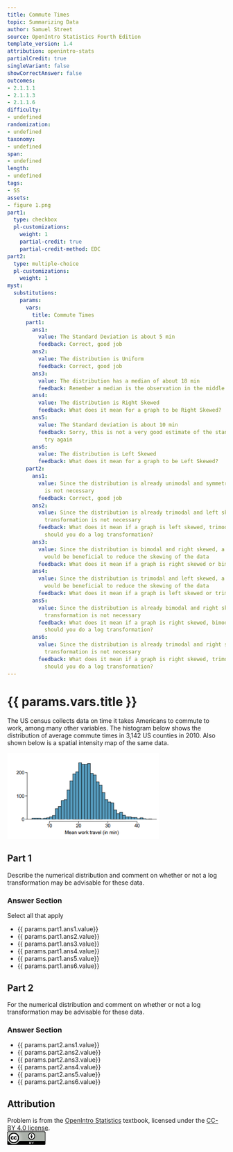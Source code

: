 ```yaml
---
title: Commute Times
topic: Summarizing Data
author: Samuel Street
source: OpenIntro Statistics Fourth Edition
template_version: 1.4
attribution: openintro-stats
partialCredit: true
singleVariant: false
showCorrectAnswer: false
outcomes:
- 2.1.1.1
- 2.1.1.3
- 2.1.1.6
difficulty:
- undefined
randomization:
- undefined
taxonomy:
- undefined
span:
- undefined
length:
- undefined
tags:
- SS
assets:
- figure 1.png
part1:
  type: checkbox
  pl-customizations:
    weight: 1
    partial-credit: true
    partial-credit-method: EDC
part2:
  type: multiple-choice
  pl-customizations:
    weight: 1
myst:
  substitutions:
    params:
      vars:
        title: Commute Times
      part1:
        ans1:
          value: The Standard Deviation is about 5 min
          feedback: Correct, good job
        ans2:
          value: The distribution is Uniform
          feedback: Correct, good job
        ans3:
          value: The distribution has a median of about 18 min
          feedback: Remember a median is the observation in the middle
        ans4:
          value: The distribution is Right Skewed
          feedback: What does it mean for a graph to be Right Skewed?
        ans5:
          value: The Standard deviation is about 10 min
          feedback: Sorry, this is not a very good estimate of the standard deviation
            try again
        ans6:
          value: The distribution is Left Skewed
          feedback: What does it mean for a graph to be Left Skewed?
      part2:
        ans1:
          value: Since the distribution is already unimodal and symmetric, a log transformation
            is not necessary
          feedback: Correct, good job
        ans2:
          value: Since the distribution is already trimodal and left skewed, a log
            transformation is not necessary
          feedback: What does it mean if a graph is left skewed, trimodal, and when
            should you do a log transformation?
        ans3:
          value: Since the distribution is bimodal and right skewed, a log transformation
            would be beneficial to reduce the skewing of the data
          feedback: What does it mean if a graph is right skewed or bimodal?
        ans4:
          value: Since the distribution is trimodal and left skewed, a log transformation
            would be beneficial to reduce the skewing of the data
          feedback: What does it mean if a graph is left skewed or trimodal?
        ans5:
          value: Since the distribution is already bimodal and right skewed, a log
            transformation is not necessary
          feedback: What does it mean if a graph is right skewed, bimodal, and when
            should you do a log transformation?
        ans6:
          value: Since the distribution is already trimodal and right skewed, a log
            transformation is not necessary
          feedback: What does it mean if a graph is right skewed, trimodal, and when
            should you do a log transformation?
---
```

# {{ params.vars.title }}
The US census collects data on time it takes Americans to commute to work, among many other variables.
The histogram below shows the distribution of average commute times in 3,142 US counties in 2010.
Also shown below is a spatial intensity map of the same data.

<img src= "figure 1.png" width="350">

## Part 1

Describe the numerical distribution and comment on whether or not a log transformation may be advisable for these data.

### Answer Section

Select all that apply

- {{ params.part1.ans1.value}}
- {{ params.part1.ans2.value}}
- {{ params.part1.ans3.value}}
- {{ params.part1.ans4.value}}
- {{ params.part1.ans5.value}}
- {{ params.part1.ans6.value}}

## Part 2

For the numerical distribution and comment on whether or not a log transformation may be advisable for these data.

### Answer Section

- {{ params.part2.ans1.value}}
- {{ params.part2.ans2.value}}
- {{ params.part2.ans3.value}}
- {{ params.part2.ans4.value}}
- {{ params.part2.ans5.value}}
- {{ params.part2.ans6.value}}

## Attribution

Problem is from the [OpenIntro Statistics](https://openintro.org/book/os/) textbook, licensed under the [CC-BY 4.0 license](https://creativecommons.org/licenses/by/4.0/).<br>![Image representing the Creative Commons 4.0 BY license.](https://raw.githubusercontent.com/firasm/bits/master/by.png)